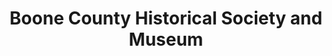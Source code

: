 ---
layout: repo
title: "Boone County Historical Society and Museum"
id: 11435
permalink: repos/11435/
---